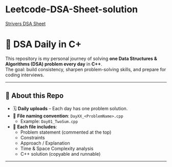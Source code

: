 # Leetcode-DSA-Sheet-solution

[Strivers DSA Sheet](https://takeuforward.org/strivers-a2z-dsa-course/strivers-a2z-dsa-course-sheet-2/)

# 🚀 DSA Daily in C+

This repository is my personal journey of solving **one Data Structures & Algorithms (DSA) problem every day** in **C++**.  
The goal: build consistency, sharpen problem-solving skills, and prepare for coding interviews.  

---

## 📌 About this Repo
- 🗓️ **Daily uploads** – Each day has one problem solution.  
- 📝 **File naming convention**: `DayXX_<ProblemName>.cpp`  
  - Example: `Day01_TwoSum.cpp`  
- 🎯 **Each file includes**:
  - Problem statement (commented at the top)  
  - Constraints  
  - Approach / Explanation  
  - Time & Space Complexity analysis  
  - C++ solution (copyable and runnable)  

---
